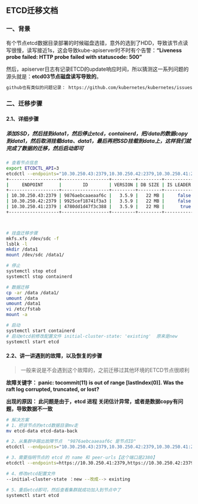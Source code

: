 ## ETCD迁移文档

### 一、背景

​		有个节点etcd数据目录部署的时候磁盘选错，意外的选到了HDD，导致该节点读写很慢，读写接近1s，这会导致kube-apiserver时不时有个告警：**“Liveness probe failed: HTTP probe failed with statuscode: 500”**

然后，apiserver日志有记录ETCD的update响应时间，所以猜测这一系列问题的源头就是：**etcd03节点磁盘读写导致的**。  

```sh
github也有类似的问题记录： https://github.com/kubernetes/kubernetes/issues/95681
```



### 二、迁移步骤

#### 2.1、详细步骤

##### 添加SSD，然后挂到data1，然后停止etcd，containerd，把/data的数据copy到data1，然后取消挂载data、data1，最后再把SSD挂载到data上，这样我们就完成了数据的迁移，然后启动即可

```sh
# 查看节点信息
export ETCDCTL_API=3
etcdctl --endpoints="10.30.250.43:2379,10.30.250.42:2379,10.30.250.41:2379" --cacert=/etc/kubernetes/pki/etcd/etcd-ca.pem --cert=/etc/kubernetes/pki/etcd/etcd.pem --key=/etc/kubernetes/pki/etcd/etcd-key.pem  endpoint status --write-out=table
+-------------------+------------------+---------+---------+-----------+------------+-----------+------------+--------------------+--------+
|     ENDPOINT      |        ID        | VERSION | DB SIZE | IS LEADER | IS LEARNER | RAFT TERM | RAFT INDEX | RAFT APPLIED INDEX | ERRORS |
+-------------------+------------------+---------+---------+-----------+------------+-----------+------------+--------------------+--------+
| 10.30.250.43:2379 | 9876aebcaaeaaf6c |   3.5.9 |   22 MB |     false |      false |        11 |   20111748 |           20111748 |        |
| 10.30.250.42:2379 | 9925cef18741f3a3 |   3.5.9 |   22 MB |     false |      false |        11 |   20111748 |           20111748 |        |
| 10.30.250.41:2379 | 4780dd1d47f3c388 |   3.5.9 |   22 MB |      true |      false |        11 |   20111748 |           20111748 |        |
+-------------------+------------------+---------+---------+-----------+------------+-----------+------------+--------------------+--------+



# 挂盘迁移步骤
mkfs.xfs /dev/sdc -f 
lsblk -l
mkdir /data1
mount /dev/sdc /data1/

# 停止
systemctl stop etcd
systemctl stop containerd

# 数据迁移
cp -ar /data /data1/
umount /data
umount /data1
vi /etc/fstab
mount -a

# 启动
systemctl start containerd
# 启动etcd前修改配置文件 initial-cluster-state: 'existing'  原来是new
systemctl start etcd
```



#### 2.2、讲一讲遇到的故障，以及恢复的步骤

> 一般来说是不会遇到这个故障的，之前迁移过其他环境的ETCD节点很顺利

**故障关键字： panic: tocommit(11) is out of range [lastIndex(0)]. Was the raft log corrupted, truncated, or lost?**   

**出现的原因： 此问题是由于，etcd 进程 关闭估计异常，或者是数据copy有问题，导致数据不一致**

```sh
# 解决方案
# 1、把该节点的etcd数据目录mv走
mv etcd-data etcd-data-back

# 2、从集群中踢出故障节点  "9876aebcaaeaaf6c 是节点ID"
etcdctl --endpoints="10.30.250.43:2379,10.30.250.42:2379,10.30.250.41:2379" --cacert=/etc/kubernetes/pki/etcd/etcd-ca.pem --cert=/etc/kubernetes/pki/etcd/etcd.pem --key=/etc/kubernetes/pki/etcd/etcd-key.pem  member remove 9876aebcaaeaaf6c

# 3、需要指明节点的 etcd 的 name 和 peer-urls【这个端口是2380】
etcdctl --endpoints=https://10.30.250.41:2379,https://10.30.250.42:2379 --cacert=/etc/kubernetes/pki/etcd/etcd-ca.pem --cert=/etc/kubernetes/pki/etcd/etcd.pem --key=/etc/kubernetes/pki/etcd/etcd-key.pem  member add etcd1 --peer-urls=https://10.30.250.43:2380

# 4、修改etcd配置文件
--initial-cluster-state ：new --改成--> existing

# 5、重启etcd即可，然后查看集群就成功加入到节点中了
systemctl start etcd
```

























